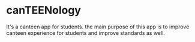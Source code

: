 # canTEENology
It's a canteen app for students. the main purpose of this app is to improve canteen experience for students and improve standards as well. 
